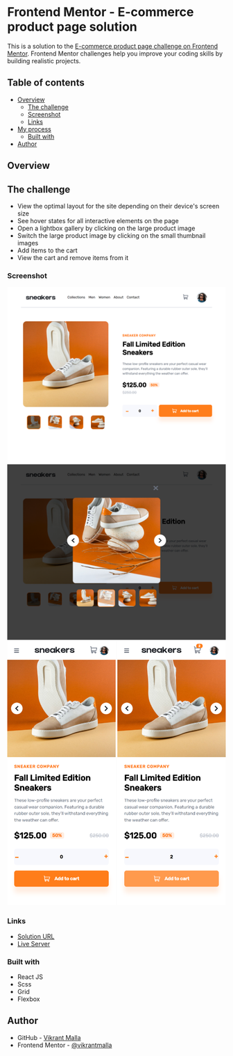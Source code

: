 # Frontend Mentor - E-commerce product page solution

This is a solution to the [E-commerce product page challenge on Frontend Mentor](https://www.frontendmentor.io/challenges/ecommerce-product-page-UPsZ9MJp6). Frontend Mentor challenges help you improve your coding skills by building realistic projects. 

## Table of contents

- [Overview](#overview)
  - [The challenge](#the-challenge)
  - [Screenshot](#screenshot)
  - [Links](#links)
- [My process](#my-process)
  - [Built with](#built-with)
- [Author](#author)

## Overview

## The challenge

- View the optimal layout for the site depending on their device's screen size
- See hover states for all interactive elements on the page
- Open a lightbox gallery by clicking on the large product image
- Switch the large product image by clicking on the small thumbnail images
- Add items to the cart
- View the cart and remove items from it

### Screenshot

<img src="https://github.com/vikrantmalla/ecommerce-product-page/blob/main/public/images/design/Screenshot1.png"  width="800"/>
<img src="https://github.com/vikrantmalla/ecommerce-product-page/blob/main/public/images/design/Screenshot2.png"  width="800"/>
<img src="https://github.com/vikrantmalla/ecommerce-product-page/blob/main/public/images/design/Screenshot3.png"  width="250"/>
<img src="https://github.com/vikrantmalla/ecommerce-product-page/blob/main/public/images/design/Screenshot4.png"  width="250"/>

### Links

- [Solution URL](https://www.frontendmentor.io/profile/vikrantmalla)
- [Live Server](https://ecommerce-product-page.vercel.app/)

### Built with

- React JS
- Scss
- Grid
- Flexbox

## Author

- GitHub - [Vikrant Malla](https://github.com/vikrantmalla)
- Frontend Mentor - [@vikrantmalla](https://www.frontendmentor.io/profile/vikrantmalla)
